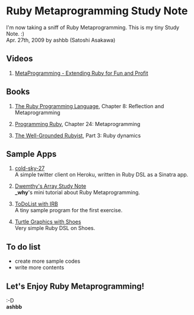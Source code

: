 Ruby Metaprogramming Study Note
===============================
I'm now taking a sniff of Ruby Metaprogramming. This is my tiny Study Note. :)   
Apr. 27th, 2009 by ashbb (Satoshi Asakawa)


Videos
------
1. [MetaProgramming - Extending Ruby for Fun and Profit](http://www.infoq.com/presentations/metaprogramming-ruby)


Books
-----
1. [The Ruby Programming Language](http://oreilly.com/catalog/9780596516178/), Chapter 8: Reflection and Metaprogramming

2. [Programming Ruby](http://www.pragprog.com/titles/ruby3/programming-ruby-1-9), Chapter 24: Metaprogramming

3. [The Well-Grounded Rubyist](http://www.manning.com/black2/), Part 3: Ruby dynamics


Sample Apps
-----------
1. [cold-sky-27](http://github.com/ashbb/cold-sky-27/tree/master)   
  A simple twitter client on Heroku, written in Ruby DSL as a Sinatra app.

2. [Dwemthy's Array Study Note](http://github.com/ashbb/dwemthys_array_study_note/tree/master)   
  **\_why**'s mini tutorial about Ruby Metaprogramming.

3. [ToDoList with IRB](http://github.com/ashbb/ruby_metaprogramming_study_note/tree/master/notes/ToDoList_with_IRB.md)   
  A tiny sample program for the first exercise.

4. [Turtle Graphics with Shoes](http://github.com/ashbb/ruby_metaprogramming_study_note/tree/master/notes/Turtle_Graphics_with_Shoes.md)   
  Very simple Ruby DSL on Shoes.


To do list
----------
- create more sample codes   
- write more contents   


Let's Enjoy Ruby Metaprogramming!
---------------------------------
:-D   
**ashbb**
